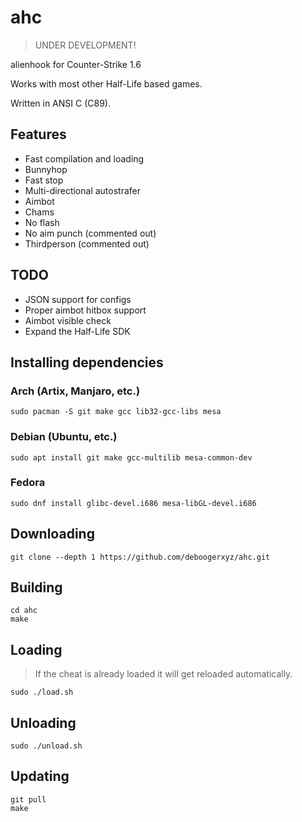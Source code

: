 # ahc

> UNDER DEVELOPMENT!

alienhook for Counter-Strike 1.6

Works with most other Half-Life based games.

Written in ANSI C (C89).

## Features

* Fast compilation and loading
* Bunnyhop
* Fast stop
* Multi-directional autostrafer
* Aimbot
* Chams
* No flash
* No aim punch (commented out)
* Thirdperson (commented out)

## TODO

* JSON support for configs
* Proper aimbot hitbox support
* Aimbot visible check
* Expand the Half-Life SDK

## Installing dependencies

### Arch (Artix, Manjaro, etc.)

```
sudo pacman -S git make gcc lib32-gcc-libs mesa
```

### Debian (Ubuntu, etc.)

```
sudo apt install git make gcc-multilib mesa-common-dev
```

### Fedora

```
sudo dnf install glibc-devel.i686 mesa-libGL-devel.i686
```

## Downloading

```
git clone --depth 1 https://github.com/deboogerxyz/ahc.git
```

## Building

```
cd ahc
make
```

## Loading

> If the cheat is already loaded it will get reloaded automatically.

```
sudo ./load.sh
```

## Unloading

```
sudo ./unload.sh
```

## Updating

```
git pull
make
```
